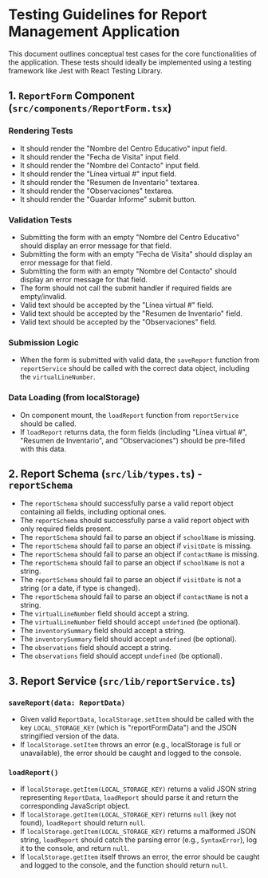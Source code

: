 # Testing Guidelines for Report Management Application

This document outlines conceptual test cases for the core functionalities of the application. These tests should ideally be implemented using a testing framework like Jest with React Testing Library.

## 1. `ReportForm` Component (`src/components/ReportForm.tsx`)

### Rendering Tests
-   It should render the "Nombre del Centro Educativo" input field.
-   It should render the "Fecha de Visita" input field.
-   It should render the "Nombre del Contacto" input field.
-   It should render the "Línea virtual #" input field.
-   It should render the "Resumen de Inventario" textarea.
-   It should render the "Observaciones" textarea.
-   It should render the "Guardar Informe" submit button.

### Validation Tests
-   Submitting the form with an empty "Nombre del Centro Educativo" should display an error message for that field.
-   Submitting the form with an empty "Fecha de Visita" should display an error message for that field.
-   Submitting the form with an empty "Nombre del Contacto" should display an error message for that field.
-   The form should not call the submit handler if required fields are empty/invalid.
-   Valid text should be accepted by the "Línea virtual #" field.
-   Valid text should be accepted by the "Resumen de Inventario" field.
-   Valid text should be accepted by the "Observaciones" field.

### Submission Logic
-   When the form is submitted with valid data, the `saveReport` function from `reportService` should be called with the correct data object, including the `virtualLineNumber`.

### Data Loading (from localStorage)
-   On component mount, the `loadReport` function from `reportService` should be called.
-   If `loadReport` returns data, the form fields (including "Línea virtual #", "Resumen de Inventario", and "Observaciones") should be pre-filled with this data.

## 2. Report Schema (`src/lib/types.ts`) - `reportSchema`
-   The `reportSchema` should successfully parse a valid report object containing all fields, including optional ones.
-   The `reportSchema` should successfully parse a valid report object with only required fields present.
-   The `reportSchema` should fail to parse an object if `schoolName` is missing.
-   The `reportSchema` should fail to parse an object if `visitDate` is missing.
-   The `reportSchema` should fail to parse an object if `contactName` is missing.
-   The `reportSchema` should fail to parse an object if `schoolName` is not a string.
-   The `reportSchema` should fail to parse an object if `visitDate` is not a string (or a date, if type is changed).
-   The `reportSchema` should fail to parse an object if `contactName` is not a string.
-   The `virtualLineNumber` field should accept a string.
-   The `virtualLineNumber` field should accept `undefined` (be optional).
-   The `inventorySummary` field should accept a string.
-   The `inventorySummary` field should accept `undefined` (be optional).
-   The `observations` field should accept a string.
-   The `observations` field should accept `undefined` (be optional).

## 3. Report Service (`src/lib/reportService.ts`)

### `saveReport(data: ReportData)`
-   Given valid `ReportData`, `localStorage.setItem` should be called with the key `LOCAL_STORAGE_KEY` (which is "reportFormData") and the JSON stringified version of the data.
-   If `localStorage.setItem` throws an error (e.g., localStorage is full or unavailable), the error should be caught and logged to the console.

### `loadReport()`
-   If `localStorage.getItem(LOCAL_STORAGE_KEY)` returns a valid JSON string representing `ReportData`, `loadReport` should parse it and return the corresponding JavaScript object.
-   If `localStorage.getItem(LOCAL_STORAGE_KEY)` returns `null` (key not found), `loadReport` should return `null`.
-   If `localStorage.getItem(LOCAL_STORAGE_KEY)` returns a malformed JSON string, `loadReport` should catch the parsing error (e.g., `SyntaxError`), log it to the console, and return `null`.
-   If `localStorage.getItem` itself throws an error, the error should be caught and logged to the console, and the function should return `null`.
